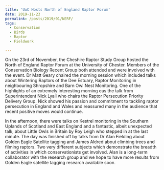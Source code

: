 ```yaml
---
title: 'UoC Hosts North of England Raptor Forum'
date: 2019-11-23
permalink: /posts/2019/01/NERF/
tags:
  - Conservation
  - Birds
  - Raptor
  - Fieldwork

---
```


On the 23rd of November, the Cheshire Raptor Study Group hosted the North of England Raptor Forum at the University of Chester. Members of the Conservation Biology Recent Group both attended and were involved with the event. Dr Matt Geary chaired the morning session which included talks about Wintering Raptors of the Dee Estuary, Raptor Monitoring in neighbouring Shropshire and Barn Owl Nest Monitoring. One of the highlights of an extremely interesting morning eas the talk from Superintendent Nick Lyall who chairs the Raptor Persecution Priority Delivery Group. Nick showed his passion and commitment to tackling raptor persecution in England and Wales and reassured many in the audience that recent positive moves would continue. 

In the afternoon, there were talks on Kestrel monitoring in the Southern Uplands of Scotland and East England and a fantastic, albeit unexpected talk, about Little Owls in Britain by Roy Leigh who stepped in at the last minute. The day was finished off by talks from Dr Alan Fielding about Golden Eagle Satellite tagging and James Aldred about climbing trees and filming raptors. Two very different subjects which demonstrate the breadth of activities in which conservationists get involved. Alan is a long-term collaborator with the research group and we hope to have more results from Golden Eagle satellite tagging research available soon.
